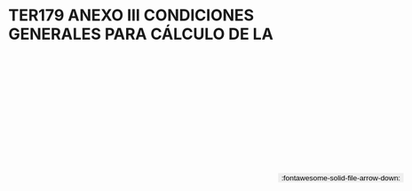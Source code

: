 
# TER179 ANEXO III CONDICIONES GENERALES PARA CÁLCULO DE LA

<a href='../TER179 ANEXO III CONDICIONES GENERALES PARA CÁLCULO DE LA.pdf' download>
<button class='md-button -primary' 
id='download-btn' style="position: fixed; top: 10%; right: 20px; 
        transform: translateY(-50%); z-index: 1000;  border: none; ">
:fontawesome-solid-file-arrow-down: 
</button>
</a>

<div 
    id='../TER179 ANEXO III CONDICIONES GENERALES PARA CÁLCULO DE LA.pdf' 
    data-pdf-url='../TER179 ANEXO III CONDICIONES GENERALES PARA CÁLCULO DE LA.pdf'
    style=' width: 100%; height: auto;overflow: auto;'>
</div>

